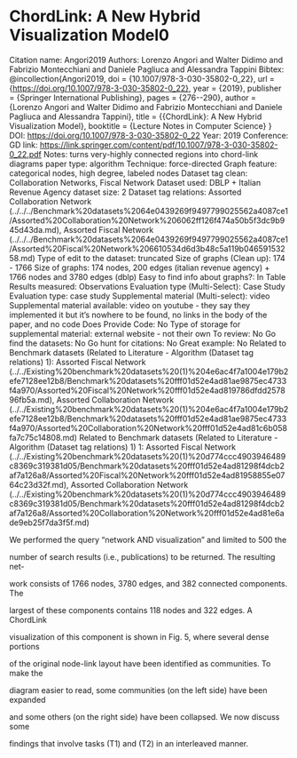 # ChordLink: A New Hybrid Visualization Model0

Citation name: Angori2019
Authors: Lorenzo Angori and Walter Didimo and Fabrizio Montecchiani and Daniele Pagliuca and Alessandra Tappini
Bibtex: @incollection{Angori2019,
doi = {10.1007/978-3-030-35802-0_22},
url = {https://doi.org/10.1007/978-3-030-35802-0_22},
year = {2019},
publisher = {Springer International Publishing},
pages = {276--290},
author = {Lorenzo Angori and Walter Didimo and Fabrizio Montecchiani and Daniele Pagliuca and Alessandra Tappini},
title = {{ChordLink}: A New Hybrid Visualization Model},
booktitle = {Lecture Notes in Computer Science}
}
DOI: https://doi.org/10.1007/978-3-030-35802-0_22
Year: 2019
Conference: GD
link: https://link.springer.com/content/pdf/10.1007/978-3-030-35802-0_22.pdf
Notes: turns very-highly connected regions into chord-link diagrams
paper type: algorithm
Technique: force-directed
Graph feature: categorical nodes, high degree, labeled nodes
Dataset tag clean: Collaboration Networks, Fiscal Network
Dataset used: DBLP + Italian Revenue Agency
dataset size: 2
Dataset tag relations: Assorted Collaboration Network (../../../Benchmark%20datasets%2064e0439269f9497799025562a4087ce1/Assorted%20Collaboration%20Network%206062ff126f474a50b5f3dc9b945d43da.md), Assorted Fiscal Network (../../../Benchmark%20datasets%2064e0439269f9497799025562a4087ce1/Assorted%20Fiscal%20Network%206610534d6d3b48c5a119b04659153258.md)
Type of edit to the dataset: truncated
Size of graphs (Clean up): 174 - 1766
Size of graphs: 174 nodes, 200 edges (italian revenue agency) + 1766 nodes and 3780 edges (dblp)
Easy to find info about graphs?: In Table
Results measured: Observations
Evaluation type (Multi-Select): Case Study
Evaluation type: case study
Supplemental material (Multi-select): video
Supplemental material available: video on youtube - they say they implemented it but it’s nowhere to be found, no links in the body of the paper, and no code
Does Provide Code: No
Type of storage for supplemental material: external website - not their own
To review: No
Go find the datasets: No
Go hunt for citations: No
Great example: No
Related to Benchmark datasets (Related to Literature - Algorithm (Dataset tag relations) 1): Assorted Fiscal Network (../../Existing%20benchmark%20datasets%20(1)%204e6ac4f7a1004e179b2efe7128ee12b8/Benchmark%20datasets%20fff01d52e4ad81ae9875ec4733f4a970/Assorted%20Fiscal%20Network%20fff01d52e4ad819786dfdd257896fb5a.md), Assorted Collaboration Network (../../Existing%20benchmark%20datasets%20(1)%204e6ac4f7a1004e179b2efe7128ee12b8/Benchmark%20datasets%20fff01d52e4ad81ae9875ec4733f4a970/Assorted%20Collaboration%20Network%20fff01d52e4ad81c6b058fa7c75c14808.md)
Related to Benchmark datasets (Related to Literature - Algorithm (Dataset tag relations) 1) 1: Assorted Fiscal Network (../../Existing%20benchmark%20datasets%20(1)%20d774ccc4903946489c8369c319381d05/Benchmark%20datasets%20fff01d52e4ad81298f4dcb2af7a126a8/Assorted%20Fiscal%20Network%20fff01d52e4ad81958855e0764c23d32f.md), Assorted Collaboration Network (../../Existing%20benchmark%20datasets%20(1)%20d774ccc4903946489c8369c319381d05/Benchmark%20datasets%20fff01d52e4ad81298f4dcb2af7a126a8/Assorted%20Collaboration%20Network%20fff01d52e4ad81e6ade9eb25f7da3f5f.md)

We performed the query “network AND visualization” and limited to 500 the

number of search results (i.e., publications) to be returned. The resulting net-

work consists of 1766 nodes, 3780 edges, and 382 connected components. The

largest of these components contains 118 nodes and 322 edges. A ChordLink

visualization of this component is shown in Fig. 5, where several dense portions

of the original node-link layout have been identified as communities. To make the

diagram easier to read, some communities (on the left side) have been expanded

and some others (on the right side) have been collapsed. We now discuss some

findings that involve tasks (T1) and (T2) in an interleaved manner.